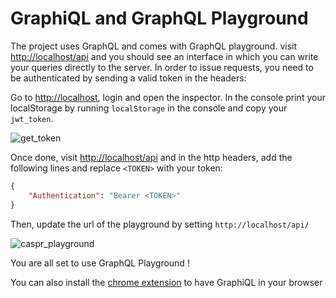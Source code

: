 GraphiQL and GraphQL Playground
=== 

The project uses GraphQL and comes with GraphQL playground. visit [http://localhost/api](http://localhost/api) and you should see an interface in which you can write your queries directly to the server. In order to issue requests, you need to be authenticated by sending a valid token in the headers:

Go to [http://localhost](http://localhost), login and open the inspector. In the console print your localStorage by running `localStorage` in the console and copy your `jwt_token`.

![get_token](https://user-images.githubusercontent.com/31185922/57508792-d314df00-7302-11e9-8ab0-4a1f5d85a455.gif)

Once done, visit [http://localhost/api](http://localhost/api) and in the http headers, add the following lines and replace `<TOKEN>` with your token:

```JSON
{
	"Authentication": "Bearer <TOKEN>"
}
```

Then, update the url of the playground by setting `http://localhost/api/`

![caspr_playground](https://user-images.githubusercontent.com/31185922/57509162-d2c91380-7303-11e9-9117-d36109f603d0.gif)


You are all set to use GraphQL Playground !

You can also install the [chrome extension](https://chrome.google.com/webstore/detail/apollo-client-developer-t/jdkknkkbebbapilgoeccciglkfbmbnfm) to have GraphiQL in your browser
